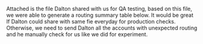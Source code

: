 Attached is the file Dalton shared with us for QA testing, based on this file, we were able to generate a routing summary table below. It would be great If Dalton could share with same fie everyday for production checks. Otherwise, we need to send Dalton all the accounts with unexpected routing and he manually check for us like we did for experiment.
